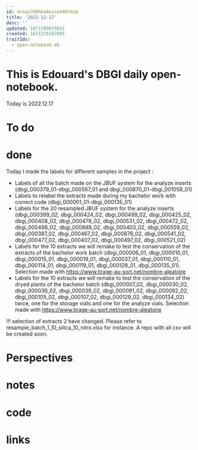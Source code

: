 ```yaml
---
id: 4coqs390hba8xusek98tmsb
title: '2022-12-17'
desc: ''
updated: 1671709979551
created: 1671276187885
traitIds:
  - open-notebook-eb
---
```


# This is Edouard's DBGI daily open-notebook.

Today is 2022.12.17

# To do

# done
Today I made the labels for different samples in the project :
- Labels of all the batch made on the JBUF system for the analyze inserts (dbgi_000379_01-dbgi_000567_01 and dbgi_000870_01-dbgi_001058_01)
- Labels to relabel the extracts made during my bachelor work with correct code (dbgi_000001_01-dbgi_000135_01)
- Labels for the 20 resampled JBUF system for the analyze inserts (dbgi_000399_02, dbgi_000424_02, dbgi_000499_02, dbgi_000425_02, dbgi_000408_02, dbgi_000478_02, dbgi_000531_02, dbgi_000472_02, dbgi_000498_02, dbgi_000888_02, dbgi_000403_02, dbgi_000559_02, dbgi_000387_02, dbgi_000467_02, dbgi_000876_02, dbgi_000541_02, dbgi_000477_02, dbgi_000407_02, dbgi_000497_02, dbgi_000521_02)
- Labels for the 10 extracts we will remake to test the conservation of the extracts of the bachelor work batch (dbgi_000006_01, dbgi_000010_01, dbgi_000015_01, dbgi_000019_01, dbgi_000037_01, dbgi_000110_01, dbgi_000114_01, dbgi_000119_01, dbgi_000128_01, dbgi_000135_01). Selection made with https://www.tirage-au-sort.net/nombre-aleatoire
- Labels for the 10 extracts we will remake to test the conservation of the dryed plants of the bachelor batch (dbgi_000007_02, dbgi_000030_02, dbgi_000036_02, dbgi_000039_02, dbgi_000091_02, dbgi_000092_02, dbgi_000105_02, dbgi_000107_02, dbgi_000129_02, dbgi_000134_02) twice, one for the storage vials and one for the analyze vials. Selection made with https://www.tirage-au-sort.net/nombre-aleatoire


!!! selection of extracts 2 have changed. Please refer to resample_batch_1_10_silica_10_nitro.xlsx for instance. A repo with all csv will be created soon.

# Perspectives

# notes

# code

# links


